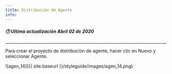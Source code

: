 ```yaml
---
title: Distribución de Agente
info:
---
```

##### 🕐 Ultima actualización Abril 02 de 2020
---


Para crear el proyecto de distribución de agente, hacer clic en Nuevo y seleccionar Agente.

![agen_14]({{ site.baseurl }}/styleguide/images/agen_14.png)
